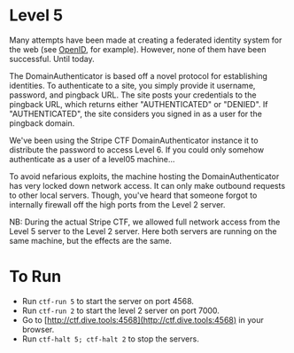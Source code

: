 # Level 5

Many attempts have been made at creating a federated identity system for the
web (see [OpenID][1], for example). However, none of them have been successful.
Until today.

The DomainAuthenticator is based off a novel protocol for establishing
identities. To authenticate to a site, you simply provide it username,
password, and pingback URL. The site posts your credentials to the pingback
URL, which returns either "AUTHENTICATED" or "DENIED". If "AUTHENTICATED", the
site considers you signed in as a user for the pingback domain.

We've been using the Stripe CTF DomainAuthenticator instance it to distribute
the password to access Level 6. If you could only somehow authenticate as a
user of a level05 machine...

To avoid nefarious exploits, the machine hosting the DomainAuthenticator has
very locked down network access. It can only make outbound requests to other
local servers. Though, you've heard that someone forgot to internally firewall
off the high ports from the Level 2 server.

NB: During the actual Stripe CTF, we allowed full network access from the
Level 5 server to the Level 2 server. Here both servers are running on the same
machine, but the effects are the same.

# To Run

* Run `ctf-run 5` to start the server on port 4568.
* Run `ctf-run 2` to start the level 2 server on port 7000.
* Go to [http://ctf.dive.tools:4568](http://ctf.dive.tools:4568) in your browser.
* Run `ctf-halt 5; ctf-halt 2` to stop the servers.

[1]: http://openid.net/
